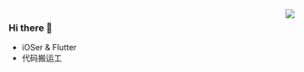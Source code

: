 
<img align="right" src="https://github-readme-stats.vercel.app/api?username=devcxm&show_icons=true&icon_color=CE1D2D&text_color=718096&bg_color=ffffff&hide_title=true" />


### Hi there 👋

- iOSer & Flutter
- 代码搬运工
